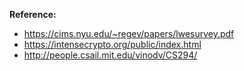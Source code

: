 **Reference:**
* https://cims.nyu.edu/~regev/papers/lwesurvey.pdf
* https://intensecrypto.org/public/index.html
* http://people.csail.mit.edu/vinodv/CS294/